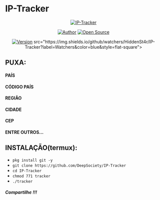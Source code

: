 # IP-Tracker

<p align="center">
<a href="#"><img title="IP-Tracker" src="https://emailspoofbyharris.000webhostapp.com/pro/ipt.jpg"></a>
</p>

<p align="center">
<a href="https://github.com/DeepSociety"><img title="Author" src="https://img.shields.io/badge/Author-WHITEHORSE-svg?style=for-the-badge&logo=github"></a>
<a href="#"><img title="Open Source"</a>
</p>

<div align="center">
<a href="#"><img title="Version" src="https://img.shields.io/badge/Version-7.0-green.svg?style=flat-square"></a> src="https://img.shields.io/github/watchers/HiddenSt4r/IP-Tracker?label=Watchers&color=blue&style=flat-square"></a>
</div>

## PUXA:

#### PAÍS 
#### CÓDIGO PAÍS 
#### REGIÃO
#### CIDADE
#### CEP
#### ENTRE OUTROS...

## INSTALAÇÃO(termux):
* `pkg install git -y`
* `git clone https://github.com/DeepSociety/IP-Tracker`
* `cd IP-Tracker`
* `chmod 771 tracker`
* `./tracker`

##### Compartilhe !!!
